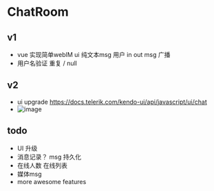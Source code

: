 # ChatRoom
## v1 
- vue 实现简单webIM ui  纯文本msg  用户 in out msg 广播
- 用户名验证 重复 / null


## v2 
- ui upgrade   https://docs.telerik.com/kendo-ui/api/javascript/ui/chat  
- ![image]()

## todo
- UI 升级 
- 消息记录？ msg 持久化
- 在线人数 在线列表
- 媒体msg
- more awesome features 